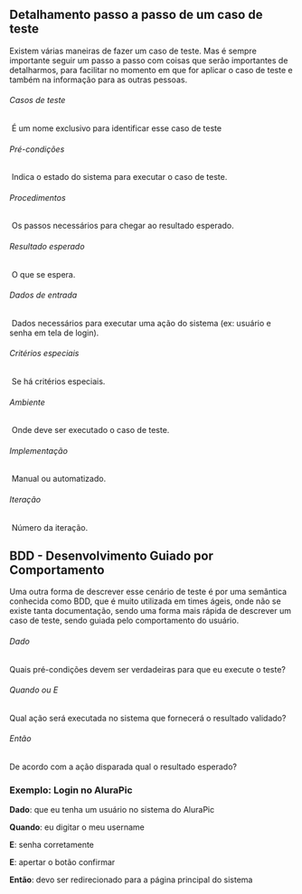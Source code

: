 ## Detalhamento passo a passo de um caso de teste

Existem várias maneiras de fazer um caso de teste. Mas é sempre importante seguir um passo a passo com coisas que serão importantes de detalharmos, para facilitar no momento em que for aplicar o caso de teste e  também na informação para as outras pessoas. 



###### Casos de teste 

​	É um nome exclusivo para identificar esse caso de teste

###### Pré-condições

​	Indica o estado do sistema para executar o caso de teste.

###### Procedimentos

​	Os passos necessários para chegar ao resultado esperado.

###### Resultado esperado

​	O que se espera.

###### Dados de entrada

​	Dados necessários para executar uma ação do sistema (ex: usuário e senha em tela de login).

###### Critérios especiais

​	Se há critérios especiais.

###### Ambiente

​	Onde deve ser executado o caso de teste.

###### Implementação

​	Manual ou automatizado.

###### Iteração

​	Número da iteração.



## BDD - Desenvolvimento Guiado por Comportamento

Uma outra forma de descrever esse cenário de teste é por uma semântica conhecida como BDD, que é muito utilizada em times ágeis, onde não se existe tanta documentação, sendo uma forma mais rápida de descrever um caso de teste, sendo guiada pelo comportamento do usuário.



###### Dado

Quais pré-condições devem ser verdadeiras para que eu execute o teste?

###### Quando ou E

Qual ação será executada no sistema que fornecerá o resultado validado?

###### Então

De acordo com a ação disparada qual o resultado esperado?



### Exemplo: Login no AluraPic

**Dado**: que eu tenha um usuário no sistema do AluraPic

**Quando**: eu digitar o meu username

**E**: senha corretamente

**E**: apertar o botão confirmar

**Então**: devo ser redirecionado para a página principal do sistema






